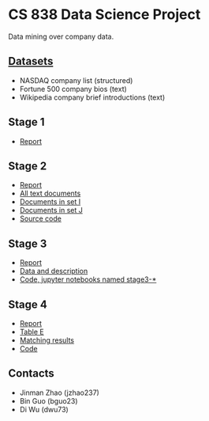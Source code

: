 # CS 838 Data Science Project

Data mining over company data.

## [Datasets](../dataset)
- NASDAQ company list (structured)
- Fortune 500 company bios (text)
- Wikipedia company brief introductions (text)

## Stage 1
- [Report](./reports/stage_one_report.pdf)

## Stage 2
- [Report](./reports/stage_two_report.pdf)
- [All text documents](https://github.com/jmzhao/cs838-data-science/tree/master/dataset/labeled_texts/)
- [Documents in set I](https://github.com/jmzhao/cs838-data-science/tree/master/dataset/labeled_texts/fortune500)
- [Documents in set J](https://github.com/jmzhao/cs838-data-science/tree/master/dataset/labeled_texts/fortune500_wiki)
- [Source code](https://github.com/jmzhao/cs838-data-science/tree/master/src/)

## Stage 3
- [Report](./reports/stage_three_report.pdf)
- [Data and description](https://github.com/jmzhao/cs838-data-science/tree/master/dataset/structured_data)
- [Code, jupyter notebooks named stage3-*](https://github.com/jmzhao/cs838-data-science)

## Stage 4
- [Report](./reports/stage_four_report.pdf)
- [Table E](https://github.com/jmzhao/cs838-data-science/tree/master/dataset/structured_data/E.csv)
- [Matching results](https://github.com/jmzhao/cs838-data-science/tree/master/dataset/structured_data/matching_result.csv)
- [Code](https://github.com/jmzhao/cs838-data-science/tree/master/stage4-matching.ipynb)

## Contacts
- Jinman Zhao (jzhao237)
- Bin Guo (bguo23)
- Di Wu (dwu73)
